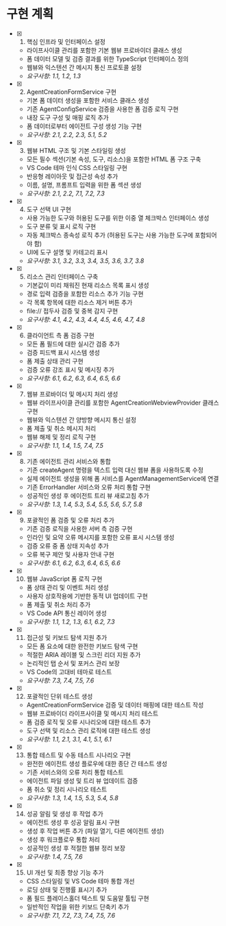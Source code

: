 # 구현 계획

- [x] 1. 핵심 인프라 및 인터페이스 설정
  - 라이프사이클 관리를 포함한 기본 웹뷰 프로바이더 클래스 생성
  - 폼 데이터 모델 및 검증 결과를 위한 TypeScript 인터페이스 정의
  - 웹뷰와 익스텐션 간 메시지 통신 프로토콜 설정
  - _요구사항: 1.1, 1.2, 1.3_

- [x] 2. AgentCreationFormService 구현
  - 기본 폼 데이터 생성을 포함한 서비스 클래스 생성
  - 기존 AgentConfigService 검증을 사용한 폼 검증 로직 구현
  - 내장 도구 구성 및 매핑 로직 추가
  - 폼 데이터로부터 에이전트 구성 생성 기능 구현
  - _요구사항: 2.1, 2.2, 2.3, 5.1, 5.2_

- [x] 3. 웹뷰 HTML 구조 및 기본 스타일링 생성
  - 모든 필수 섹션(기본 속성, 도구, 리소스)을 포함한 HTML 폼 구조 구축
  - VS Code 테마 인식 CSS 스타일링 구현
  - 반응형 레이아웃 및 접근성 속성 추가
  - 이름, 설명, 프롬프트 입력을 위한 폼 섹션 생성
  - _요구사항: 2.1, 2.2, 7.1, 7.2, 7.3_

- [x] 4. 도구 선택 UI 구현
  - 사용 가능한 도구와 허용된 도구를 위한 이중 열 체크박스 인터페이스 생성
  - 도구 분류 및 표시 로직 구현
  - 자동 체크박스 종속성 로직 추가 (허용된 도구는 사용 가능한 도구에 포함되어야 함)
  - UI에 도구 설명 및 카테고리 표시
  - _요구사항: 3.1, 3.2, 3.3, 3.4, 3.5, 3.6, 3.7, 3.8_

- [x] 5. 리소스 관리 인터페이스 구축
  - 기본값이 미리 채워진 현재 리소스 목록 표시 생성
  - 경로 입력 검증을 포함한 리소스 추가 기능 구현
  - 각 목록 항목에 대한 리소스 제거 버튼 추가
  - file:// 접두사 검증 및 중복 감지 구현
  - _요구사항: 4.1, 4.2, 4.3, 4.4, 4.5, 4.6, 4.7, 4.8_

- [x] 6. 클라이언트 측 폼 검증 구현
  - 모든 폼 필드에 대한 실시간 검증 추가
  - 검증 피드백 표시 시스템 생성
  - 폼 제출 상태 관리 구현
  - 검증 오류 강조 표시 및 메시징 추가
  - _요구사항: 6.1, 6.2, 6.3, 6.4, 6.5, 6.6_

- [x] 7. 웹뷰 프로바이더 및 메시지 처리 생성
  - 웹뷰 라이프사이클 관리를 포함한 AgentCreationWebviewProvider 클래스 구현
  - 웹뷰와 익스텐션 간 양방향 메시지 통신 설정
  - 폼 제출 및 취소 메시지 처리
  - 웹뷰 해제 및 정리 로직 구현
  - _요구사항: 1.1, 1.4, 1.5, 7.4, 7.5_

- [x] 8. 기존 에이전트 관리 서비스와 통합
  - 기존 createAgent 명령을 텍스트 입력 대신 웹뷰 폼을 사용하도록 수정
  - 실제 에이전트 생성을 위해 폼 서비스를 AgentManagementService에 연결
  - 기존 ErrorHandler 서비스와 오류 처리 통합 구현
  - 성공적인 생성 후 에이전트 트리 뷰 새로고침 추가
  - _요구사항: 1.3, 1.4, 5.3, 5.4, 5.5, 5.6, 5.7, 5.8_

- [x] 9. 포괄적인 폼 검증 및 오류 처리 추가
  - 기존 검증 로직을 사용한 서버 측 검증 구현
  - 인라인 및 요약 오류 메시지를 포함한 오류 표시 시스템 생성
  - 검증 오류 중 폼 상태 지속성 추가
  - 오류 복구 제안 및 사용자 안내 구현
  - _요구사항: 6.1, 6.2, 6.3, 6.4, 6.5, 6.6_

- [x] 10. 웹뷰 JavaScript 폼 로직 구현
  - 폼 상태 관리 및 이벤트 처리 생성
  - 사용자 상호작용에 기반한 동적 UI 업데이트 구현
  - 폼 제출 및 취소 처리 추가
  - VS Code API 통신 레이어 생성
  - _요구사항: 1.1, 1.2, 1.3, 6.1, 6.2, 7.3_

- [x] 11. 접근성 및 키보드 탐색 지원 추가
  - 모든 폼 요소에 대한 완전한 키보드 탐색 구현
  - 적절한 ARIA 레이블 및 스크린 리더 지원 추가
  - 논리적인 탭 순서 및 포커스 관리 보장
  - VS Code의 고대비 테마로 테스트
  - _요구사항: 7.3, 7.4, 7.5, 7.6_

- [x] 12. 포괄적인 단위 테스트 생성
  - AgentCreationFormService 검증 및 데이터 매핑에 대한 테스트 작성
  - 웹뷰 프로바이더 라이프사이클 및 메시지 처리 테스트
  - 폼 검증 로직 및 오류 시나리오에 대한 테스트 추가
  - 도구 선택 및 리소스 관리 로직에 대한 테스트 생성
  - _요구사항: 1.1, 2.1, 3.1, 4.1, 5.1, 6.1_

- [x] 13. 통합 테스트 및 수동 테스트 시나리오 구현
  - 완전한 에이전트 생성 플로우에 대한 종단 간 테스트 생성
  - 기존 서비스와의 오류 처리 통합 테스트
  - 에이전트 파일 생성 및 트리 뷰 업데이트 검증
  - 폼 취소 및 정리 시나리오 테스트
  - _요구사항: 1.3, 1.4, 1.5, 5.3, 5.4, 5.8_

- [x] 14. 성공 알림 및 생성 후 작업 추가
  - 에이전트 생성 후 성공 알림 표시 구현
  - 생성 후 작업 버튼 추가 (파일 열기, 다른 에이전트 생성)
  - 생성 후 워크플로우 통합 처리
  - 성공적인 생성 후 적절한 웹뷰 정리 보장
  - _요구사항: 1.4, 7.5, 7.6_

- [x] 15. UI 개선 및 최종 향상 기능 추가
  - CSS 스타일링 및 VS Code 테마 통합 개선
  - 로딩 상태 및 진행률 표시기 추가
  - 폼 필드 플레이스홀더 텍스트 및 도움말 툴팁 구현
  - 일반적인 작업을 위한 키보드 단축키 추가
  - _요구사항: 7.1, 7.2, 7.3, 7.4, 7.5, 7.6_